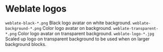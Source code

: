 # Weblate logos

`weblate-black-*.png`
    Black logo avatar on white background.
`weblate-background-*.png`
    Color logo avatar on background.
`weblate-transparent-*.png`
    Color logo avatar on transparent background.
`weblate-logo-*.jpg`
    Scaled up logo on transparent background to be used when on larger background blocks.
